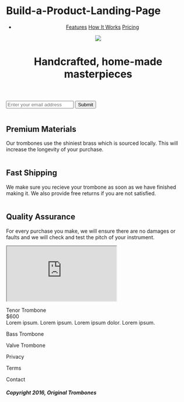 # Build-a-Product-Landing-Page
<!-- Project #3 freeCodeCamp -->
<!DOCTYPE html>
<html>
  <head>
    <meta charset="UTF-8">
    <title>Product Landing Page</title>  
    <link rel="stylesheet" type="text/css" href="styles.css">
  </head>
  <body>
  <div id="page-wrapper">
    <header id="header">
      <nav id="nav-bar">
        <ul>
          <li>
            <a class="nav-link" href="features">Features</a>
            <a class="nav-link" href="#video">How It Works</a>
            <a class="nav-link" href="#pricing">Pricing</a>
          </li>
        </ul>
      </nav>
      <img id="header-img" src="https://cdn.freecodecamp.org/testable-projects-fcc/images/product-landing-page-logo.png">
      <h1 class="encabezado">Handcrafted, home-made masterpieces</h1>
    </header>
  <section id="formulario">
    <form id="form" action="https://www.freecodecamp.com/email-submit">
      <input id="email" name="email" placeholder="Enter your email address" type="email"></input>
      <input id="submit" type="submit"></input>
    </form>
  </section>  
  <section id="features">
    <div class="premium">
      <img class="premium-img" src="" alt="">
      <h2>Premium Materials</h2>
      <p>Our trombones use the shiniest brass which is sourced locally. This will increase the longevity of your purchase.</p>
    </div> 
    <div class="fast">
      <img class="fast-img" src="" alt="">
      <h2>Fast Shipping</h2>
      <p>We make sure you recieve your trombone as soon as we have finished making it. We also provide free returns if you are not satisfied.</p>
    </div>
    <div class="quality">
      <img class="quality-img" src="" alt="">
      <h2>Quality Assurance</h2>
      <p>For every purchase you make, we will ensure there are no damages or faults and we will check and test the pitch of your instrument.</p>
    </div>
  </section>
    <section class="video">
      <iframe id="video" src="https://www.youtube.com/watch?v=y8Yv4pnO7qc&feature=emb_title" controls="1"></iframe>
    </section>
  <section id="pricing">
    <article>
      <p class="tenor">Tenor Trombone<br>$600<br>Lorem ipsum. Lorem ipsum. Lorem ipsum dolor. Lorem ipsum.</p> 
    </article>
    <article>  
      <p class="bass">Bass Trombone</p>
    </article>
    <article>  
      <p class="valve">Valve Trombone</p>
    </article>  
    </section>
    <footer>
      <p>Privacy </p>
      <p>Terms </p>
      <p>Contact </p>
    <article>
      <h5>Copyright 2016, Original Trombones</h5>
    </article>
    </footer>
 </body> 
</html>

